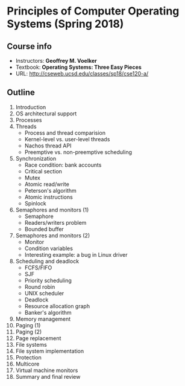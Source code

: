 # Principles of Computer Operating Systems (Spring 2018)

## Course info

- Instructors: **Geoffrey M. Voelker**
- Textbook: __Operating Systems: Three Easy Pieces__
- URL: http://cseweb.ucsd.edu/classes/sp18/cse120-a/

## Outline

1. Introduction
2. OS architectural support
3. Processes
4. Threads
   - Process and thread comparision
   - Kernel-level vs. user-level threads
   - Nachos thread API
   - Preemptive vs. non-preemptive scheduling
5. Synchronization
   - Race condition: bank accounts
   - Critical section
   - Mutex
   - Atomic read/write
   - Peterson's algorithm
   - Atomic instructions
   - Spinlock
6. Semaphores and monitors (1)
   - Semaphore
   - Readers/writers problem
   - Bounded buffer
7. Semaphores and monitors (2)
   - Monitor
   - Condition variables
   - Interesting example: a bug in Linux driver
8. Scheduling and deadlock
   - FCFS/FIFO
   - SJF
   - Priority scheduling
   - Round robin
   - UNIX scheduler
   - Deadlock
   - Resource allocation graph
   - Banker's algorithm
9. Memory management
10. Paging (1)
11. Paging (2)
12. Page replacement
13. File systems
14. File system implementation
15. Protection
16. Multicore
17. Virtual machine monitors
18. Summary and final review

